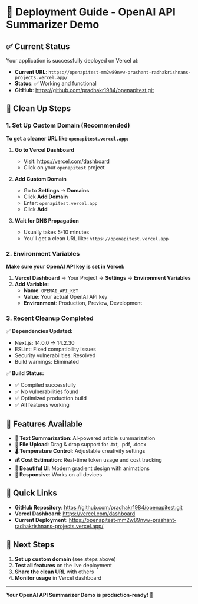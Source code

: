 # 🚀 Deployment Guide - OpenAI API Summarizer Demo

## ✅ Current Status

Your application is successfully deployed on Vercel at:
- **Current URL**: `https://openapitest-mm2w89nvw-prashant-radhakrishnans-projects.vercel.app/`
- **Status**: ✅ Working and functional
- **GitHub**: https://github.com/pradhakr1984/openapitest.git

## 🎯 Clean Up Steps

### 1. Set Up Custom Domain (Recommended)

**To get a cleaner URL like `openapitest.vercel.app`:**

1. **Go to Vercel Dashboard**
   - Visit: https://vercel.com/dashboard
   - Click on your `openapitest` project

2. **Add Custom Domain**
   - Go to **Settings** → **Domains**
   - Click **Add Domain**
   - Enter: `openapitest.vercel.app`
   - Click **Add**

3. **Wait for DNS Propagation**
   - Usually takes 5-10 minutes
   - You'll get a clean URL like: `https://openapitest.vercel.app`

### 2. Environment Variables

**Make sure your OpenAI API key is set in Vercel:**

1. **Vercel Dashboard** → Your Project → **Settings** → **Environment Variables**
2. **Add Variable:**
   - **Name**: `OPENAI_API_KEY`
   - **Value**: Your actual OpenAI API key
   - **Environment**: Production, Preview, Development

### 3. Recent Cleanup Completed

✅ **Dependencies Updated:**
- Next.js: 14.0.0 → 14.2.30
- ESLint: Fixed compatibility issues
- Security vulnerabilities: Resolved
- Build warnings: Eliminated

✅ **Build Status:**
- ✅ Compiled successfully
- ✅ No vulnerabilities found
- ✅ Optimized production build
- ✅ All features working

## 🎨 Features Available

- **📝 Text Summarization**: AI-powered article summarization
- **📎 File Upload**: Drag & drop support for .txt, .pdf, .docx
- **🌡️ Temperature Control**: Adjustable creativity settings
- **💰 Cost Estimation**: Real-time token usage and cost tracking
- **🎨 Beautiful UI**: Modern gradient design with animations
- **📱 Responsive**: Works on all devices

## 🔗 Quick Links

- **GitHub Repository**: https://github.com/pradhakr1984/openapitest.git
- **Vercel Dashboard**: https://vercel.com/dashboard
- **Current Deployment**: https://openapitest-mm2w89nvw-prashant-radhakrishnans-projects.vercel.app/

## 🚀 Next Steps

1. **Set up custom domain** (see steps above)
2. **Test all features** on the live deployment
3. **Share the clean URL** with others
4. **Monitor usage** in Vercel dashboard

---

**Your OpenAI API Summarizer Demo is production-ready!** 🎉 
